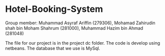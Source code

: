 # Hotel-Booking-System

Group member:
Muhammad Asyraf Ariffin (279306), 
Mohamad Zahirudin shah bin Moham Shahrum (281000), 
Muhammad Hazim bin Ahmad (281048)

The file for our project is in the project dc folder. 
The code is develop using netbeans. 
The database that we use is MySql. 
